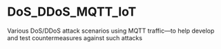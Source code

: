 # DoS_DDoS_MQTT_IoT
Various DoS/DDoS attack scenarios using MQTT traffic—to help develop and test countermeasures against such attacks
